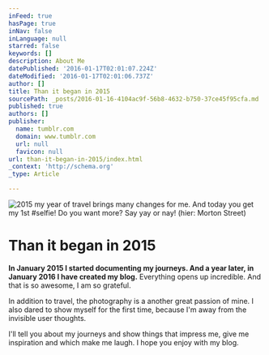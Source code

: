 ```yaml
---
inFeed: true
hasPage: true
inNav: false
inLanguage: null
starred: false
keywords: []
description: About Me
datePublished: '2016-01-17T02:01:07.224Z'
dateModified: '2016-01-17T02:01:06.737Z'
author: []
title: Than it began in 2015
sourcePath: _posts/2016-01-16-4104ac9f-56b8-4632-b750-37ce45f95cfa.md
published: true
authors: []
publisher:
  name: tumblr.com
  domain: www.tumblr.com
  url: null
  favicon: null
url: than-it-began-in-2015/index.html
_context: 'http://schema.org'
_type: Article

---
```

![2015 my year of travel brings many changes for me. And today you get my 1st #selfie! Do you want more? Say yay or nay!  (hier: Morton Street)](https://s3-us-west-2.amazonaws.com/the-grid-img/p/523585520a9fedbb1ac533e7d7d48d7337362e25.jpg)

# Than it began in 2015

**In January 2015 I started documenting my journeys. And a year later, in January 2016 I have created my blog.** Everything opens up incredible. And that is so awesome, I am so grateful.

In addition to travel, the photography is a another great passion of mine. I also dared to show myself for the first time, because I'm away from the invisible user thoughts. 

I'll tell you about my journeys and show things that impress me, give me inspiration and which make me laugh. I hope you enjoy with my blog.